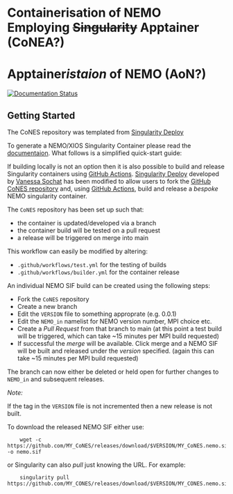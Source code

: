# Containerisation of NEMO Employing ~~Singularity~~ Apptainer (CoNEA?)
# Apptainer*istaion* of NEMO (AoN?)
[![Documentation Status](https://readthedocs.org/projects/cones/badge/?version=latest)](https://cones.readthedocs.io/en/latest/?badge=latest)

## Getting Started
The CoNES repository was templated from [Singularity Deploy](https://github.com/singularityhub/singularity-deploy)

To generate a NEMO/XIOS Singularity Container please read the [documentaion](https://cones.readthedocs.io/en/latest/?badge=latest). What follows is a simplified quick-start guide:

If building locally is not an option then it is also possible to build and 
release Singularity containers using [GitHub Actions](https://github.com/features/actions). 
[Singularity Deploy](https://github.com/singularityhub/singularity-deploy)
developed by [Vanessa Sochat](https://github.com/vsoch) has been modified 
to allow users to fork the [GitHub CoNES repository](https://github.com/NOC-MSM/CoNES)
and, using [GitHub Actions](https://github.com/features/actions), build and 
release a _bespoke_ NEMO singularity container.


The `CoNES` repository has been set up such that:

- the container is updated/developed via a branch
- the container build will be tested on a pull request
- a release will be triggered on merge into main
  
This workflow can easily be modified by altering:
  
- `.github/workflows/test.yml` for the testing of builds
- `.github/workflows/builder.yml` for the container release

An individual NEMO SIF build can be created using the following steps: 

- Fork the `CoNES` repository
- Create a new branch
- Edit the `VERSION` file to something approprate (e.g. 0.0.1)
- Edit the `NEMO_in` namelist for NEMO version number, MPI choice etc.
- Create a _Pull Request_ from that branch to main (at this point a test build will be triggered, which can take ~15 minutes per MPI build requested)
- If successful the _merge_ will be available. Click merge and a NEMO SIF will be built and released under the _version_ specified. (again this can take ~15 minutes per MPI build requested)

The branch can now either be deleted or held open for further changes to `NEMO_in` and subsequent releases.

_Note:_
   
If the tag in the `VERSION` file is not incremented then a new release is not built.

To download the released NEMO SIF either use:

```
    wget -c https://github.com/MY_CoNES/releases/download/$VERSION/MY_CoNES.nemo.sif -o nemo.sif
```

or Singularity can also _pull_ just knowing the URL. For example:

```
    singularity pull https://github.com/MY_CONES/releases/download/$VERSION/MY_CONES.nemo.sif
```
